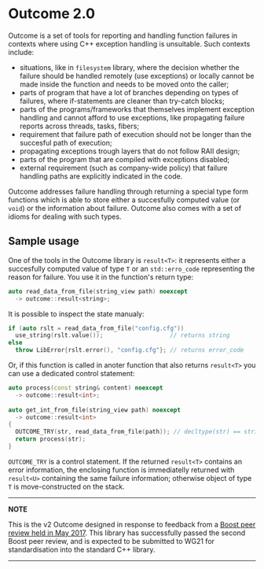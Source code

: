 # Outcome 2.0

Outcome is a set of tools for reporting and handling function failures in contexts where using C++ exception handling is unsuitable. Such contexts include:

  - situations, like in `filesystem` library, where the decision whether the failure should be handled remotely
  (use exceptions) or locally cannot be made inside the function and needs to be moved onto the caller;
  - parts of program that have a lot of branches depending on types of failures,
  where if-statements are cleaner than try-catch blocks;
  - parts of the programs/frameworks that themselves implement exception handling and cannot afford to use exceptions,
  like propagating failure reports across threads, tasks, fibers;
  - requirement that failure path of execution should not be longer than the succesful path of execution;
  - propagating exceptions trough layers that do not follow RAII design;
  - parts of the program that are compiled with exceptions disabled;
  - external requirement (such as company-wide policy) that failure handling paths are explicitly indicated in the code.
  
Outcome addresses failure handling through returning a special type form functions which is able to store either a succesfully computed value (or `void`) or the information about failure. Outcome also comes with a set of idioms for dealing with such types.

## Sample usage

One of the tools in the Outcome library is `result<T>`: it represents either a succesfully computed value of type `T` or an `std::erro_code` representing the reason for failure. You use it in the function's return type:

```c++
auto read_data_from_file(string_view path) noexcept
  -> outcome::result<string>;
```

It is possible to inspect the state manualy:

```c++
if (auto rslt = read_data_from_file("config.cfg"))
  use_string(rslt.value());                   // returns string
else
  throw LibError{rslt.error(), "config.cfg"}; // returns error_code
```

Or, if this function is called in anoter function that also returns `result<T>` you can use a dedicated control statement:

```c++
auto process(const string& content) noexcept
  -> outcome::result<int>;
  
auto get_int_from_file(string_view path) noexcept
  -> outcome::result<int>
{
  OUTCOME_TRY(str, read_data_from_file(path)); // decltype(str) == string
  return process(str);
}
```

`OUTCOME_TRY` is a control statement. If the returned `result<T>` contains an error information, the enclosing function is immediatelly returned with `result<U>` containing the same failure information; otherwise object of type `T` is move-constructed on the stack.

---
**NOTE**

This is the v2 Outcome designed in response to feedback from a [Boost peer review held in May 2017](https://lists.boost.org/boost-announce/2017/06/0510.php). This library has successfully passed the second Boost peer review, and is expected to be submitted to WG21 for standardisation into the standard C++ library. 

---

